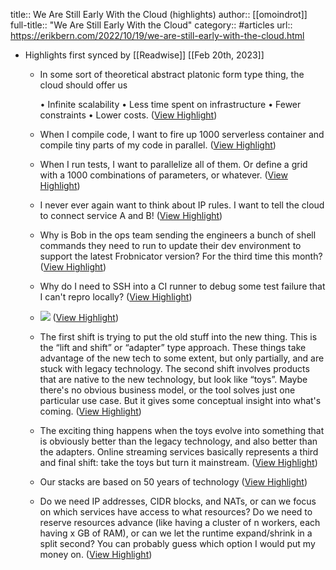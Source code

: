 title:: We Are Still Early With the Cloud (highlights)
author:: [[omoindrot]]
full-title:: "We Are Still Early With the Cloud"
category:: #articles
url:: https://erikbern.com/2022/10/19/we-are-still-early-with-the-cloud.html

- Highlights first synced by [[Readwise]] [[Feb 20th, 2023]]
	- In some sort of theoretical abstract platonic form type thing, the cloud should offer us
	  
	  •   Infinite scalability
	  •   Less time spent on infrastructure
	  •   Fewer constraints
	  •   Lower costs. ([View Highlight](https://read.readwise.io/read/01gft3eq9045fj1qhx5yg9zzyj))
	- When I compile code, I want to fire up 1000 serverless container and compile tiny parts of my code in parallel. ([View Highlight](https://read.readwise.io/read/01gft3f30n0pkr4bbzt17qvpb8))
	- When I run tests, I want to parallelize all of them. Or define a grid with a 1000 combinations of parameters, or whatever. ([View Highlight](https://read.readwise.io/read/01gft3f51eh3ne2hdaa6t3x0ww))
	- I never ever again want to think about IP rules. I want to tell the cloud to connect service A and B! ([View Highlight](https://read.readwise.io/read/01gft3f5zt3th87fd7rekcqe9g))
	- Why is Bob in the ops team sending the engineers a bunch of shell commands they need to run to update their dev environment to support the latest Frobnicator version? For the third time this month? ([View Highlight](https://read.readwise.io/read/01gft3f97exspezh9e96d1fw9s))
	- Why do I need to SSH into a CI runner to debug some test failure that I can't repro locally? ([View Highlight](https://read.readwise.io/read/01gft3fb9j1tt652m5bxhk8kyq))
	- ![](https://erikbern.com/assets/docker.jpeg) ([View Highlight](https://read.readwise.io/read/01gft3fr1v06e29bayqy0dybrb))
	- The first shift is trying to put the old stuff into the new thing. This is the “lift and shift” or “adapter” type approach. These things take advantage of the new tech to some extent, but only partially, and are stuck with legacy technology. The second shift involves products that are native to the new technology, but look like “toys”. Maybe there's no obvious business model, or the tool solves just one particular use case. But it gives some conceptual insight into what's coming. ([View Highlight](https://read.readwise.io/read/01gft3gxmktsthw81w0aa89y4p))
	- The exciting thing happens when the toys evolve into something that is obviously better than the legacy technology, and also better than the adapters. Online streaming services basically represents a third and final shift: take the toys but turn it mainstream. ([View Highlight](https://read.readwise.io/read/01gft3h5ta34vbcadayvmdp38f))
	- Our stacks are based on 50 years of technology ([View Highlight](https://read.readwise.io/read/01gft3j532tfn737vr9wxn0ar2))
	- Do we need IP addresses, CIDR blocks, and NATs, or can we focus on which services have access to what resources? Do we need to reserve resources advance (like having a cluster of n workers, each having x GB of RAM), or can we let the runtime expand/shrink in a split second? You can probably guess which option I would put my money on. ([View Highlight](https://read.readwise.io/read/01gft3jhwfvzy1307zgt8985yw))